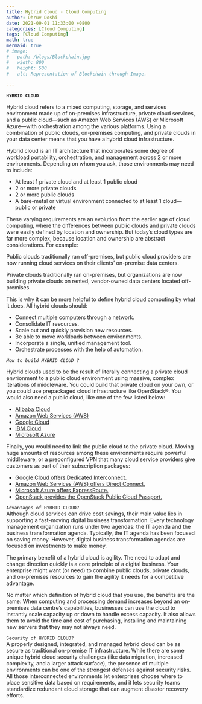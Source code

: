 ```yaml
---
title: Hybrid Cloud - Cloud Computing
author: Dhruv Doshi
date: 2021-09-01 11:33:00 +0800
categories: [Cloud Computing]
tags: [Cloud Computing]
math: true
mermaid: true
# image:
#   path: /blogs/Blockchain.jpg
#   width: 800
#   height: 500
#   alt: Representation of Blockchain through Image.
  
---
```



**`HYBRID CLOUD`**<br>

Hybrid cloud refers to a mixed computing, storage, and services environment made up of on-premises infrastructure, private cloud services, and a public cloud—such as Amazon Web Services (AWS) or Microsoft Azure—with orchestration among the various platforms. Using a combination of public clouds, on-premises computing, and private clouds in your data center means that you have a hybrid cloud infrastructure.

Hybrid cloud is an IT architecture that incorporates some degree of workload portability, orchestration, and management across 2 or more environments. Depending on whom you ask, those environments may need to include:

 - At least 1 private cloud and at least 1 public cloud
 - 2 or more private clouds
 - 2 or more public clouds
 - A bare-metal or virtual environment connected to at least 1 cloud—public or private

These varying requirements are an evolution from the earlier age of cloud computing, where the differences between public clouds and private clouds were easily defined by location and ownership. But today’s cloud types are far more complex, because location and ownership are abstract considerations. For example:

Public clouds traditionally ran off-premises, but public cloud providers are now running cloud services on their clients’ on-premise data centers.

Private clouds traditionally ran on-premises, but organizations are now building private clouds on rented, vendor-owned data centers located off-premises.

This is why it can be more helpful to define hybrid cloud computing by what it does. All hybrid clouds should:

 - Connect multiple computers through a network.
 - Consolidate IT resources.
 - Scale out and quickly provision new resources.
 - Be able to move workloads between environments.
 - Incorporate a single, unified management tool.
 - Orchestrate processes with the help of automation.


*`How to build HYBRID CLOUD ?`*<br>

Hybrid clouds used to be the result of literally connecting a private cloud envrionment to a public cloud environment using massive, complex iterations of middleware. You could build that private cloud on your own, or you could use prepackaged cloud infrastructure like OpenStack®. You would also need a public cloud, like one of the few listed below:

 - <a href="https://us.alibabacloud.com/en">Alibaba Cloud</a>
 - <a href="https://aws.amazon.com/">Amazon Web Services (AWS)</a>
 - <a href="https://cloud.google.com/">Google Cloud</a>
 - <a href="https://www.ibm.com/cloud">IBM Cloud</a>
 - <a href="https://azure.microsoft.com/en-gb/">Microsoft Azure</a>

Finally, you would need to link the public cloud to the private cloud. Moving huge amounts of resources among these environments require powerful middleware, or a preconfigured VPN that many cloud service providers give customers as part of their subscription packages:

 - <a href="https://cloud.google.com/network-connectivity/docs/interconnect/concepts/dedicated-overview">Google Cloud offers Dedicated Interconnect.</a>
 - <a href="https://aws.amazon.com/directconnect/">Amazon Web Services (AWS) offers Direct Connect.</a>
 - <a href="https://azure.microsoft.com/en-us/services/expressroute/">Microsoft Azure offers ExpressRoute.</a>
 - <a href="https://www.openstack.org/passport/">OpenStack provides the OpenStack Public Cloud Passport.</a>


`Advantages of HYBRID CLOUD?`<br>
Although cloud services can drive cost savings, their main value lies in supporting a fast-moving digital business transformation. Every technology management organization runs under two agendas: the IT agenda and the business transformation agenda. Typically, the IT agenda has been focused on saving money. However, digital business transformation agendas are focused on investments to make money.

The primary benefit of a hybrid cloud is agility. The need to adapt and change direction quickly is a core principle of a digital business. Your enterprise might want (or need) to combine public clouds, private clouds, and on-premises resources to gain the agility it needs for a competitive advantage.

No matter which definition of hybrid cloud that you use, the benefits are the same: When computing and processing demand increases beyond an on-premises data centre’s capabilities, businesses can use the cloud to instantly scale capacity up or down to handle excess capacity. It also allows them to avoid the time and cost of purchasing, installing and maintaining new servers that they may not always need.

`Security of HYBRID CLOUD?`<br>
A properly designed, integrated, and managed hybrid cloud can be as secure as traditional on-premise IT infrastructure. While there are some unique hybrid cloud security challenges (like data migration, increased complexity, and a larger attack surface), the presence of multiple environments can be one of the strongest defenses against security risks. All those interconnected environments let enterprises choose where to place sensitive data based on requirements, and it lets security teams standardize redundant cloud storage that can augment disaster recovery efforts.



